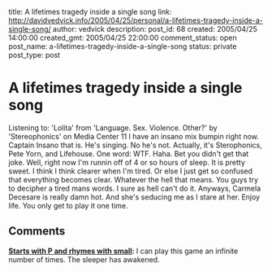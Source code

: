 title: A lifetimes tragedy inside a single song
link: http://davidvedvick.info/2005/04/25/personal/a-lifetimes-tragedy-inside-a-single-song/
author: vedvick
description: 
post_id: 68
created: 2005/04/25 14:00:00
created_gmt: 2005/04/25 22:00:00
comment_status: open
post_name: a-lifetimes-tragedy-inside-a-single-song
status: private
post_type: post

# A lifetimes tragedy inside a single song

Listening to: 'Lolita' from 'Language. Sex. Violence. Other?' by 'Stereophonics' on Media Center 11 I have an insano mix bumpin right now. Captain Insano that is. He's singing. No he's not. Actually, it's Sterophonics, Pete Yorn, and Lifehouse. One word: WTF. Haha. Bet you didn't get that joke. Well, right now I'm runnin off of 4 or so hours of sleep. It is pretty sweet. I think I think clearer when I'm tired. Or else I just get so confused that everything becomes clear. Whatever the hell that means. You guys try to decipher a tired mans words. I sure as hell can't do it. Anyways, Carmela Decesare is really damn hot. And she's seducing me as I stare at her. Enjoy life. You only get to play it one time.

## Comments

**[Starts with P and rhymes with small](#34 "2005-04-29 00:22:00"):** I can play this game an infinite number of times. The sleeper has awakened.

